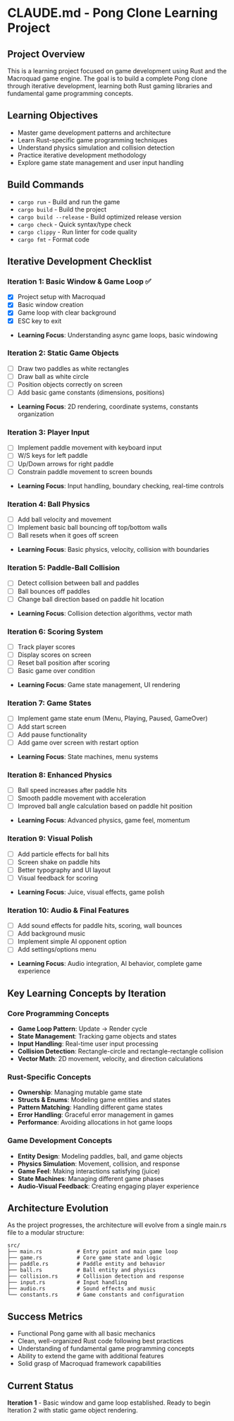 # CLAUDE.md - Pong Clone Learning Project

## Project Overview
This is a learning project focused on game development using Rust and the Macroquad game engine. The goal is to build a complete Pong clone through iterative development, learning both Rust gaming libraries and fundamental game programming concepts.

## Learning Objectives
- Master game development patterns and architecture
- Learn Rust-specific game programming techniques
- Understand physics simulation and collision detection
- Practice iterative development methodology
- Explore game state management and user input handling

## Build Commands
- `cargo run` - Build and run the game
- `cargo build` - Build the project  
- `cargo build --release` - Build optimized release version
- `cargo check` - Quick syntax/type check
- `cargo clippy` - Run linter for code quality
- `cargo fmt` - Format code

## Iterative Development Checklist

### Iteration 1: Basic Window & Game Loop ✅
- [x] Project setup with Macroquad
- [x] Basic window creation
- [x] Game loop with clear background
- [x] ESC key to exit
- **Learning Focus**: Understanding async game loops, basic windowing

### Iteration 2: Static Game Objects
- [ ] Draw two paddles as white rectangles
- [ ] Draw ball as white circle
- [ ] Position objects correctly on screen
- [ ] Add basic game constants (dimensions, positions)
- **Learning Focus**: 2D rendering, coordinate systems, constants organization

### Iteration 3: Player Input
- [ ] Implement paddle movement with keyboard input
- [ ] W/S keys for left paddle
- [ ] Up/Down arrows for right paddle
- [ ] Constrain paddle movement to screen bounds
- **Learning Focus**: Input handling, boundary checking, real-time controls

### Iteration 4: Ball Physics
- [ ] Add ball velocity and movement
- [ ] Implement basic ball bouncing off top/bottom walls
- [ ] Ball resets when it goes off screen
- **Learning Focus**: Basic physics, velocity, collision with boundaries

### Iteration 5: Paddle-Ball Collision
- [ ] Detect collision between ball and paddles
- [ ] Ball bounces off paddles
- [ ] Change ball direction based on paddle hit location
- **Learning Focus**: Collision detection algorithms, vector math

### Iteration 6: Scoring System
- [ ] Track player scores
- [ ] Display scores on screen
- [ ] Reset ball position after scoring
- [ ] Basic game over condition
- **Learning Focus**: Game state management, UI rendering

### Iteration 7: Game States
- [ ] Implement game state enum (Menu, Playing, Paused, GameOver)
- [ ] Add start screen
- [ ] Add pause functionality
- [ ] Add game over screen with restart option
- **Learning Focus**: State machines, menu systems

### Iteration 8: Enhanced Physics
- [ ] Ball speed increases after paddle hits
- [ ] Smooth paddle movement with acceleration
- [ ] Improved ball angle calculation based on paddle hit position
- **Learning Focus**: Advanced physics, game feel, momentum

### Iteration 9: Visual Polish
- [ ] Add particle effects for ball hits
- [ ] Screen shake on paddle hits
- [ ] Better typography and UI layout
- [ ] Visual feedback for scoring
- **Learning Focus**: Juice, visual effects, game polish

### Iteration 10: Audio & Final Features
- [ ] Add sound effects for paddle hits, scoring, wall bounces
- [ ] Add background music
- [ ] Implement simple AI opponent option
- [ ] Add settings/options menu
- **Learning Focus**: Audio integration, AI behavior, complete game experience

## Key Learning Concepts by Iteration

### Core Programming Concepts
- **Game Loop Pattern**: Update → Render cycle
- **State Management**: Tracking game objects and states
- **Input Handling**: Real-time user input processing
- **Collision Detection**: Rectangle-circle and rectangle-rectangle collision
- **Vector Math**: 2D movement, velocity, and direction calculations

### Rust-Specific Concepts
- **Ownership**: Managing mutable game state
- **Structs & Enums**: Modeling game entities and states
- **Pattern Matching**: Handling different game states
- **Error Handling**: Graceful error management in games
- **Performance**: Avoiding allocations in hot game loops

### Game Development Concepts
- **Entity Design**: Modeling paddles, ball, and game objects
- **Physics Simulation**: Movement, collision, and response
- **Game Feel**: Making interactions satisfying (juice)
- **State Machines**: Managing different game phases
- **Audio-Visual Feedback**: Creating engaging player experience

## Architecture Evolution
As the project progresses, the architecture will evolve from a single main.rs file to a modular structure:

```
src/
├── main.rs           # Entry point and main game loop
├── game.rs           # Core game state and logic  
├── paddle.rs         # Paddle entity and behavior
├── ball.rs           # Ball entity and physics
├── collision.rs      # Collision detection and response
├── input.rs          # Input handling
├── audio.rs          # Sound effects and music
└── constants.rs      # Game constants and configuration
```

## Success Metrics
- Functional Pong game with all basic mechanics
- Clean, well-organized Rust code following best practices
- Understanding of fundamental game programming concepts
- Ability to extend the game with additional features
- Solid grasp of Macroquad framework capabilities

## Current Status
**Iteration 1** - Basic window and game loop established. Ready to begin Iteration 2 with static game object rendering.